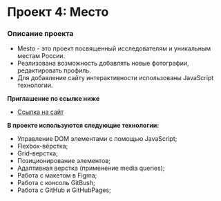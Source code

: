 # Проект 4: Место

### Описание проекта

* Mesto - это проект посвященный исследователям и уникальным местам России.
* Реализована возможность добавлять новые фотографии, редактировать профиль.
* Для добавление сайту интерактивности использованы JavaScript технологии.

**Приглашение по ссылке ниже**
* [Ссылка на сайт](https://alex-bon-9.github.io/mesto/index.html)

**В проекте используются следующие технологии:**

* Управление DOM элементами с помощью JavaScript;
* Flexbox-вёрстка;
* Grid-верстка;
* Позиционирование элементов;
* Адаптивная верстка (применение media queries);
* Работа с макетом в Figma;
* Работа с консоль GitBush;
* Работа с GitHub и GitHubPages;
